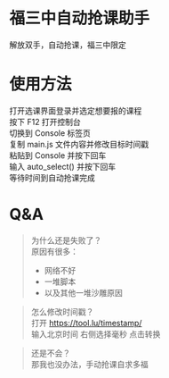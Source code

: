 # 福三中自动抢课助手
解放双手，自动抢课，福三中限定

# 使用方法
打开选课界面登录并选定想要报的课程  
按下 F12 打开控制台  
切换到 Console 标签页  
复制 main.js 文件内容并修改目标时间戳  
粘贴到 Console 并按下回车  
输入 auto_select() 并按下回车  
等待时间到自动抢课完成  

# Q&A
>为什么还是失败了？    
>原因有很多：
>- 网络不好
>- 一堆脚本
>- 以及其他一堆沙雕原因
  
>怎么修改时间戳？  
>打开 <https://tool.lu/timestamp/>  
>输入北京时间 右侧选择毫秒 点击转换  

>还是不会？  
>那我也没办法，手动抢课自求多福  
